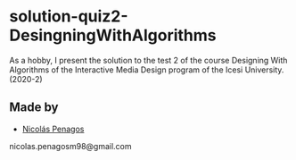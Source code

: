 ﻿# solution-quiz2-DesingningWithAlgorithms
As a hobby, I present the solution to the test 2 of the course Designing With Algorithms of the Interactive Media Design program of the Icesi University. (2020-2)

## Made by
  <ul>
  <li><div><a href="https://github.com/nicolaspenagos" title="Nicolas Penagos">Nicolás Penagos</a>   </div></li>
  </ul> 
     nicolas.penagosm98@gmail.com

